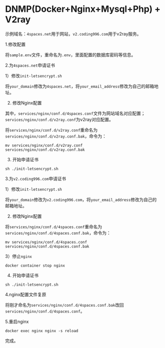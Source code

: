 # DNMP(Docker+Nginx+Mysql+Php) + V2ray


示例域名：`4spaces.net`用于网站，`v2.coding996.com`用于v2ray服务。



1.修改配置

将`sample.env`文件，重命名为`.env`，里面配置的数据库密码等信息。

2.为`4spaces.net`申请证书

1）修改`init-letsencrypt.sh`

将`your_domain`修改为`4spaces.net`，将`your_email_address`修改为自己的邮箱地址。

2) 修改Nginx配置

其中，`services/nginx/conf.d/4spaces.conf`文件为网站域名对应配置；`services/nginx/conf.d/v2ray.conf`为v2ray对应配置。

将`services/nginx/conf.d/v2ray.conf`重命名为`services/nginx/conf.d/v2ray.conf.bak`，命令为：

```
mv services/nginx/conf.d/v2ray.conf  services/nginx/conf.d/v2ray.conf.bak
```

3) 开始申请证书

```
sh ./init-letsencrypt.sh
```

3.为`v2.coding996.com`申请证书

1）修改`init-letsencrypt.sh`

将`your_domain`修改为`v2.coding996.com`，将`your_email_address`修改为自己的邮箱地址。

2) 修改Nginx配置

将`services/nginx/conf.d/4spaces.conf`重命名为`services/nginx/conf.d/4spaces.conf.bak`，命令为：

```
mv services/nginx/conf.d/4spaces.conf  services/nginx/conf.d/4spaces.conf.bak
```

3）停止`nginx`

```
docker container stop nginx
```

4) 开始申请证书

```
sh ./init-letsencrypt.sh
```

4.nginx配置文件复原

将刚才命名为`services/nginx/conf.d/4spaces.conf.bak`改回`services/nginx/conf.d/4spaces.conf`。

5.重启nginx

```
docker exec nginx nginx -s reload
```

完成。